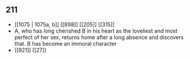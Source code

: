 ## 211
- [[1075 | 1075a, b]] [[898]] [[205]] [[315]] 
- A, who has long cherished B in his heart as the loveliest and most perfect of her sex, returns home after a long absence and discovers that. B has become an immoral character
- [[921]] [[27]] 

